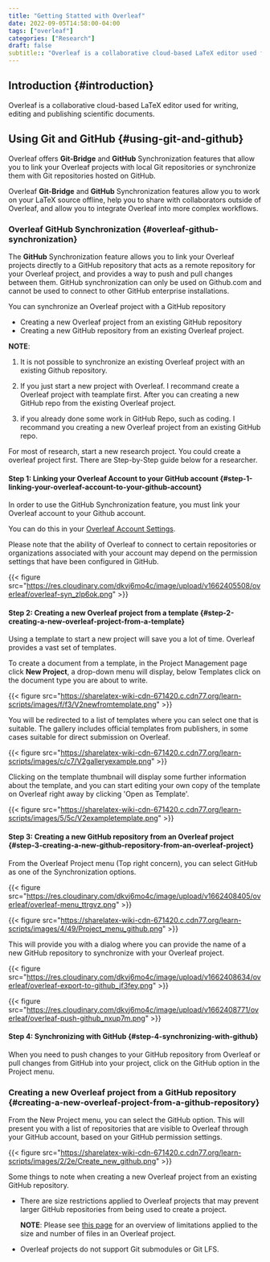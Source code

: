 ```yaml
---
title: "Getting Statted with Overleaf"
date: 2022-09-05T14:58:00-04:00
tags: ["overleaf"]
categories: ["Research"]
draft: false
subtitle:: "Overleaf is a collaborative cloud-based LaTeX editor used for writing, editing and publishing scientific documents"
---
```


## Introduction {#introduction}

Overleaf is a collaborative cloud-based LaTeX editor used for writing, editing and publishing scientific documents.


## Using Git and GitHub {#using-git-and-github}

Overleaf offers **Git-Bridge** and **GitHub** Synchronization features that allow you to link your Overleaf projects with local Git repositories or synchronize them with Git repositories hosted on GitHub.

Overleaf **Git-Bridge** and **GitHub** Synchronization features allow you to work on your LaTeX source offline, help you to share with collaborators outside of Overleaf, and allow you to integrate Overleaf into more complex workflows.


### Overleaf GitHub Synchronization {#overleaf-github-synchronization}

The **GitHub** Synchronization feature allows you to link your Overleaf projects directly to a GitHub repository that acts as a remote repository for your Overleaf project, and provides a way to push and pull changes between them. GitHub synchronization can only be used on Github.com and cannot be used to connect to other GitHub enterprise installations.

You can synchronize an Overleaf project with a GitHub repository

-   Creating a new Overleaf project from an existing GitHub repository
-   Creating a new GitHub repository from an existing Overleaf project.

**NOTE**:

1.  It is not possible to synchronize an existing Overleaf project with an existing Github repository.

2.  If you just start a new project with Overleaf. I recommand create a Overleaf project with teamplate first. After you can creating a new GitHub repo from the existing Overleaf project.
3.  if you already done some work in GitHub Repo, such as coding. I recommand you creating a new Overleaf project from an existing GitHub repo.

For most of research, start a new research project. You could create a overleaf project first. There are Step-by-Step guide below for a researcher.


#### Step 1: Linking your Overleaf Account to your GitHub account {#step-1-linking-your-overleaf-account-to-your-github-account}

In order to use the GitHub Synchronization feature, you must link your Overleaf account to your Github account.

You can do this in your [Overleaf Account Settings](https://www.overleaf.com/user/settings).

Please note that the ability of Overleaf to connect to certain repositories or organizations associated with your account may depend on the permission settings that have been configured in GitHub.

{{< figure src="https://res.cloudinary.com/dkvj6mo4c/image/upload/v1662405508/overleaf/overleaf-syn_zlp6ok.png" >}}


#### Step 2: Creating a new Overleaf project from a template {#step-2-creating-a-new-overleaf-project-from-a-template}

Using a template to start a new project will save you a lot of time. Overleaf provides a vast set of templates.

To create a document from a template, in the Project Management page click **New Project**, a drop-down menu will display, below Templates click on the document type you are about to write.

{{< figure src="https://sharelatex-wiki-cdn-671420.c.cdn77.org/learn-scripts/images/f/f3/V2newfromtemplate.png" >}}

You will be redirected to a list of templates where you can select one that is suitable. The gallery includes official templates from publishers, in some cases suitable for direct submission on Overleaf.

{{< figure src="https://sharelatex-wiki-cdn-671420.c.cdn77.org/learn-scripts/images/c/c7/V2galleryexample.png" >}}

Clicking on the template thumbnail will display some further information about the template, and you can start editing your own copy of the template on Overleaf right away by clicking 'Open as Template'.

{{< figure src="https://sharelatex-wiki-cdn-671420.c.cdn77.org/learn-scripts/images/5/5c/V2exampletemplate.png" >}}


#### Step 3: Creating a new GitHub repository from an Overleaf project {#step-3-creating-a-new-github-repository-from-an-overleaf-project}

From the Overleaf Project menu (Top right concern), you can select GitHub as one of the Synchronization options.

{{< figure src="https://res.cloudinary.com/dkvj6mo4c/image/upload/v1662408405/overleaf/overleaf-menu_ttrgvz.png" >}}

{{< figure src="https://sharelatex-wiki-cdn-671420.c.cdn77.org/learn-scripts/images/4/49/Project_menu_github.png" >}}

This will provide you with a dialog where you can provide the name of a new GitHub repository to synchronize with your Overleaf project.

{{< figure src="https://res.cloudinary.com/dkvj6mo4c/image/upload/v1662408634/overleaf/overleaf-export-to-github_jf3fey.png" >}}

{{< figure src="https://res.cloudinary.com/dkvj6mo4c/image/upload/v1662408771/overleaf/overleaf-push-github_nxup7m.png" >}}


#### Step 4: Synchronizing with GitHub {#step-4-synchronizing-with-github}

When you need to push changes to your GitHub repository from Overleaf or pull changes from GitHub into your project, click on the GitHub option in the Project menu.


### Creating a new Overleaf project from a GitHub repository {#creating-a-new-overleaf-project-from-a-github-repository}

From the New Project menu, you can select the GitHub option. This will present you with a list of repositories that are visible to Overleaf through your GitHub account, based on your GitHub permission settings.

{{< figure src="https://sharelatex-wiki-cdn-671420.c.cdn77.org/learn-scripts/images/2/2e/Create_new_github.png" >}}

Some things to note when creating a new Overleaf project from an existing GitHub repository.

-   There are size restrictions applied to Overleaf projects that may prevent larger GitHub repositories from being used to create a project.

    **NOTE**: Please see [this page](https://www.overleaf.com/learn/how-to/What_is_the_maximum_compilation_time,_file_number_and_project_size_allowed_on_free_vs_paid_plans%3F) for an overview of limitations applied to the size and number of files in an Overleaf project.

-   Overleaf projects do not support Git submodules or Git LFS.
